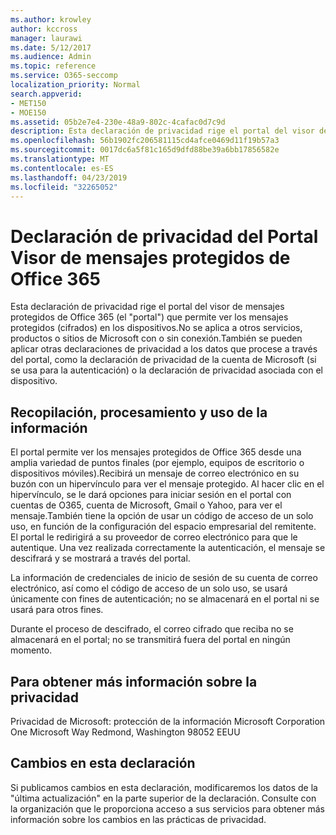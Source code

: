 ```yaml
---
ms.author: krowley
author: kccross
manager: laurawi
ms.date: 5/12/2017
ms.audience: Admin
ms.topic: reference
ms.service: O365-seccomp
localization_priority: Normal
search.appverid:
- MET150
- MOE150
ms.assetid: 05b2e7e4-230e-48a9-802c-4cafac0d7c9d
description: Esta declaración de privacidad rige el portal del visor de mensajes protegidos de Office 365 (el "portal") que permite ver los mensajes protegidos (cifrados) en los dispositivos.No se aplica a otros servicios, productos o sitios de Microsoft con o sin conexión.También se pueden aplicar otras declaraciones de privacidad a los datos que procese a través del portal, como la declaración de privacidad de la cuenta de Microsoft (si se usa para la autenticación) o la declaración de privacidad asociada con el dispositivo.
ms.openlocfilehash: 56b1902fc206581115cd4afce0469d11f19b57a3
ms.sourcegitcommit: 0017dc6a5f81c165d9dfd88be39a6bb17856582e
ms.translationtype: MT
ms.contentlocale: es-ES
ms.lasthandoff: 04/23/2019
ms.locfileid: "32265052"
---
```

# <a name="office-365-protected-message-viewer-portal-privacy-statement"></a>Declaración de privacidad del Portal Visor de mensajes protegidos de Office 365

Esta declaración de privacidad rige el portal del visor de mensajes protegidos de Office 365 (el "portal") que permite ver los mensajes protegidos (cifrados) en los dispositivos.No se aplica a otros servicios, productos o sitios de Microsoft con o sin conexión.También se pueden aplicar otras declaraciones de privacidad a los datos que procese a través del portal, como la declaración de privacidad de la cuenta de Microsoft (si se usa para la autenticación) o la declaración de privacidad asociada con el dispositivo.

## <a name="collection-processing-and-use-of-your-information"></a>Recopilación, procesamiento y uso de la información

El portal permite ver los mensajes protegidos de Office 365 desde una amplia variedad de puntos finales (por ejemplo, equipos de escritorio o dispositivos móviles).Recibirá un mensaje de correo electrónico en su buzón con un hipervínculo para ver el mensaje protegido. Al hacer clic en el hipervínculo, se le dará opciones para iniciar sesión en el portal con cuentas de O365, cuenta de Microsoft, Gmail o Yahoo, para ver el mensaje.También tiene la opción de usar un código de acceso de un solo uso, en función de la configuración del espacio empresarial del remitente. El portal le redirigirá a su proveedor de correo electrónico para que le autentique. Una vez realizada correctamente la autenticación, el mensaje se descifrará y se mostrará a través del portal.

La información de credenciales de inicio de sesión de su cuenta de correo electrónico, así como el código de acceso de un solo uso, se usará únicamente con fines de autenticación; no se almacenará en el portal ni se usará para otros fines.

Durante el proceso de descifrado, el correo cifrado que reciba no se almacenará en el portal; no se transmitirá fuera del portal en ningún momento.

## <a name="for-more-information-about-privacy"></a>Para obtener más información sobre la privacidad

Privacidad de Microsoft: protección de la información Microsoft Corporation One Microsoft Way Redmond, Washington 98052 EEUU

##     <a name="changes-to-this-statement"></a>Cambios en esta declaración

Si publicamos cambios en esta declaración, modificaremos los datos de la "última actualización" en la parte superior de la declaración. Consulte con la organización que le proporciona acceso a sus servicios para obtener más información sobre los cambios en las prácticas de privacidad.


